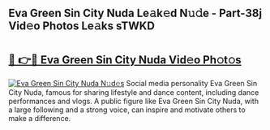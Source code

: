 ## Eva Green Sin City Nuda Le𝚊k𝚎d N𝚞𝚍e - Part-38j Vid𝚎o Photos Le𝚊ks sTWKD

# <h2><a href="http://fbdg5w3.evod.top/?m=Eva+Green+Sin+City+Nuda">🔗 👉🔴 Eva Green Sin City Nuda Vid𝚎o Ph𝚘t𝚘s</a></h2>

[![Eva Green Sin City Nuda N𝚞d𝚎s](https://i.imgur.com/8V9OHl7.gif)](http://fbdg5w3.evod.top/?m=Eva+Green+Sin+City+Nuda)
Social media personality Eva Green Sin City Nuda, famous for sharing lifestyle and dance content, including dance performances and vlogs. A public figure like Eva Green Sin City Nuda, with a large following and a strong voice, can inspire and motivate others to make a difference. 
